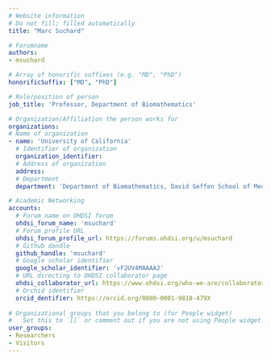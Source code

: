 ```yaml
---
# Website information
# Do not fill; filled automatically
title: "Marc Suchard"

# Forumname 
authors:
- msuchard

# Array of honorific suffixes (e.g. "MD", "PhD")
honorificSuffix: ["MD", "PhD"]

# Role/position of person
job_title: 'Professor, Department of Biomathematics'

# Organization/Affiliation the person works for
organizations:
# Name of organization
- name: 'University of California'
  # Identifier of organization
  organization_identifier: 
  # Address of organization
  address: 
  # Department
  department: 'Department of Biomathematics, David Geffen School of Medicine'

# Academic Networking
accounts:
  # Forum name on OHDSI forum
  ohdsi_forum_name: 'msuchard'
  # Forum profile URL
  ohdsi_forum_profile_url: https://forums.ohdsi.org/u/msuchard
  # Github dandle
  github_handle: 'msuchard'
  # Google scholar identifier
  google_scholar_identifier: 'vF2UV4MAAAAJ'
  # URL directing to OHDSI collaborator page
  ohdsi_collaborator_url: https://www.ohdsi.org/who-we-are/collaborators/marc-suchard/
  # Orchid identifier
  orcid_dentifier: https://orcid.org/0000-0001-9818-479X
  
# Organizational groups that you belong to (for People widget)
#   Set this to `[]` or comment out if you are not using People widget.
user_groups:
- Researchers
- Visitors
---
```

